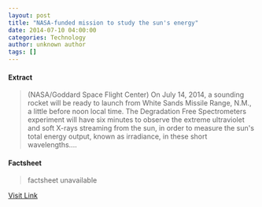 ```yaml
---
layout: post
title: "NASA-funded mission to study the sun's energy"
date: 2014-07-10 04:00:00
categories: Technology
author: unknown author
tags: []
---
```



#### Extract
>(NASA/Goddard Space Flight Center) On July 14, 2014, a sounding rocket will be ready to launch from White Sands Missile Range, N.M., a little before noon local time. The Degradation Free Spectrometers experiment will have six minutes to observe the extreme ultraviolet and soft X-rays streaming from the sun, in order to measure the sun's total energy output, known as irradiance, in these short wavelengths....

#### Factsheet
>factsheet unavailable

[Visit Link](http://www.eurekalert.org/pub_releases/2014-07/nsfc-nmt071014.php)


